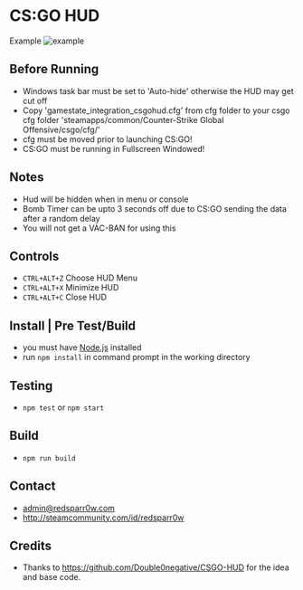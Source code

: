 # CS:GO HUD
Example
![example](https://i.imgur.com/azUTlHF.png)

## Before Running
- Windows task bar must be set to 'Auto-hide' otherwise the HUD may get cut off
- Copy 'gamestate_integration_csgohud.cfg' from cfg folder to your csgo cfg folder 'steamapps/common/Counter-Strike Global Offensive/csgo/cfg/'
- cfg must be moved prior to launching CS:GO!
- CS:GO must be running in Fullscreen Windowed!

## Notes
- Hud will be hidden when in menu or console
- Bomb Timer can be upto 3 seconds off due to CS:GO sending the data after a random delay
- You will not get a VAC-BAN for using this

## Controls
- `CTRL+ALT+Z` Choose HUD Menu
- `CTRL+ALT+X` Minimize HUD
- `CTRL+ALT+C` Close HUD

## Install | Pre Test/Build
- you must have [Node.js](https://nodejs.org/en/) installed
- run `npm install` in command prompt in the working directory

## Testing
- `npm test` or `npm start`

## Build
- `npm run build`

## Contact
- admin@redsparr0w.com
- http://steamcommunity.com/id/redsparr0w

## Credits
- Thanks to https://github.com/Double0negative/CSGO-HUD for the idea and base code.

